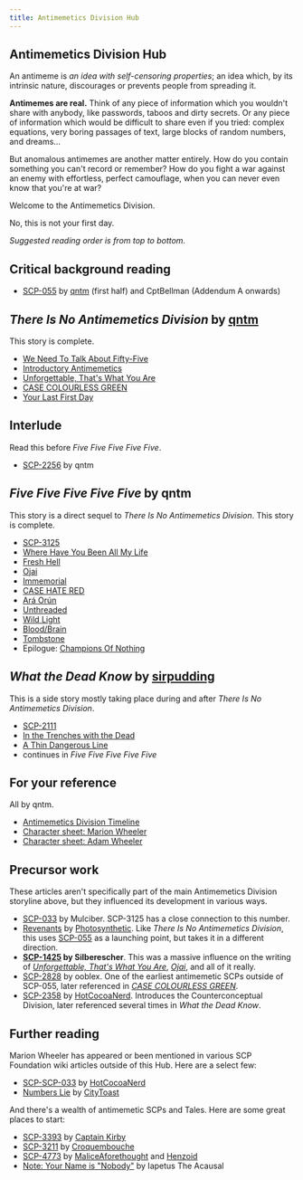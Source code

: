 ```yaml
---
title: Antimemetics Division Hub
---
```


## Antimemetics Division Hub

An antimeme is _an idea with self-censoring properties_; an idea which, by its intrinsic nature, discourages or prevents people from spreading it.

**Antimemes are real.** Think of any piece of information which you wouldn't share with anybody, like passwords, taboos and dirty secrets. Or any piece of information which would be difficult to share even if you tried: complex equations, very boring passages of text, large blocks of random numbers, and dreams…

But anomalous antimemes are another matter entirely. How do you contain something you can't record or remember? How do you fight a war against an enemy with effortless, perfect camouflage, when you can never even know that you're at war?

Welcome to the Antimemetics Division.

No, this is not your first day.

_Suggested reading order is from top to bottom._

## Critical background reading

-   [SCP-055](/scp-055) by [qntm](/qntm-s-author-page) (first half) and CptBellman (Addendum A onwards)

## _There Is No Antimemetics Division_ by [qntm](/qntm-s-author-page)

This story is complete.

-   [We Need To Talk About Fifty-Five](/we-need-to-talk-about-fifty-five)
-   [Introductory Antimemetics](/introductory-antimemetics)
-   [Unforgettable, That's What You Are](/unforgettable-that-s-what-you-are)
-   [CASE COLOURLESS GREEN](/case-colourless-green)
-   [Your Last First Day](/your-last-first-day)

## Interlude

Read this before _Five Five Five Five Five_.

-   [SCP-2256](/scp-2256) by qntm

## _Five Five Five Five Five_ by qntm

This story is a direct sequel to _There Is No Antimemetics Division_. This story is complete.

-   [SCP-3125](/scp-3125)
-   [Where Have You Been All My Life](/where-have-you-been-all-my-life)
-   [Fresh Hell](/fresh-hell)
-   [Ojai](/ojai)
-   [Immemorial](/immemorial)
-   [CASE HATE RED](/case-hate-red)
-   [Ará Orún](/ara-orun)
-   [Unthreaded](/unthreaded)
-   [Wild Light](/the-wild-light)
-   [Blood/Brain](/blood-brain)
-   [Tombstone](/tombstone)
-   Epilogue: [Champions Of Nothing](/champions-of-nothing)

## _What the Dead Know_ by [sirpudding](/sirpudding-s-author-page)

This is a side story mostly taking place during and after _There Is No Antimemetics Division_.

-   [SCP-2111](/scp-2111)
-   [In the Trenches with the Dead](/in-the-trenches-with-the-dead)
-   [A Thin Dangerous Line](/a-thin-dangerous-line)
-   continues in _Five Five Five Five Five_

## For your reference

All by qntm.

-   [Antimemetics Division Timeline](/antimemetics-division-timeline)
-   [Character sheet: Marion Wheeler](https://scp-wiki.wikidot.com/antimemetics-division-hub/offset/1)
-   [Character sheet: Adam Wheeler](https://scp-wiki.wikidot.com/antimemetics-division-hub/offset/2)

## Precursor work

These articles aren't specifically part of the main Antimemetics Division storyline above, but they influenced its development in various ways.

-   [SCP-033](/scp-033) by Mulciber. SCP-3125 has a close connection to this number.
-   [Revenants](/revenants) by [Photosynthetic](/photosynthetics-personnel-file). Like _There Is No Antimemetics Division_, this uses [SCP-055](/scp-055) as a launching point, but takes it in a different direction.
-   **[SCP-1425](/scp-1425) by Silberescher**. This was a massive influence on the writing of _[Unforgettable, That's What You Are](/unforgettable-that-s-what-you-are)_, _[Ojai](/ojai)_, and all of it really.
-   [SCP-2828](/scp-2828) by ooblex. One of the earliest antimemetic SCPs outside of SCP-055, later referenced in _[CASE COLOURLESS GREEN](/case-colourless-green)_.
-   [SCP-2358](/scp-2358) by [HotCocoaNerd](/cocoa-s-author-page). Introduces the Counterconceptual Division, later referenced several times in _What the Dead Know_.

## Further reading

Marion Wheeler has appeared or been mentioned in various SCP Foundation wiki articles outside of this Hub. Here are a select few:

-   [SCP-SCP-033](/scp-scp-033) by [HotCocoaNerd](/cocoa-s-author-page)
-   [Numbers Lie](/numbers-lie) by [CityToast](/reixis-personnel-file)

And there's a wealth of antimemetic SCPs and Tales. Here are some great places to start:

-   [SCP-3393](/scp-3393) by [Captain Kirby](/captain-kirby-s-personal-file)
-   [SCP-3211](/scp-3211) by [Croquembouche](/croquembouche)
-   [SCP-4773](/scp-4773) by [MaliceAforethought](/maliceaf-author-ght) and [Henzoid](/henzoids-author-page)
-   [Note: Your Name is "Nobody"](/note-your-name-is-nobody) by Iapetus The Acausal

